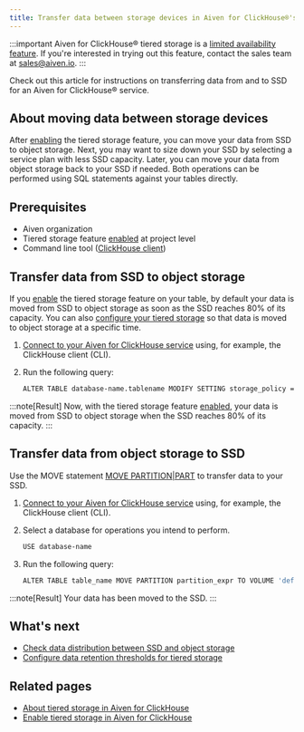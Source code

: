```yaml
---
title: Transfer data between storage devices in Aiven for ClickHouse®'s tiered storage
---
```


:::important
Aiven for ClickHouse® tiered storage is a
[limited availability feature](/docs/platform/concepts/beta_services). If you\'re interested in trying out this feature, contact
the sales team at [sales@aiven.io](mailto:sales@aiven.io).
:::

Check out this article for instructions on transferring data from and to
SSD for an Aiven for ClickHouse® service.

## About moving data between storage devices

After
[enabling](/docs/products/clickhouse/howto/enable-tiered-storage) the tiered storage feature, you can move your data from SSD
to object storage. Next, you may want to size down your SSD by selecting
a service plan with less SSD capacity. Later, you can move your data
from object storage back to your SSD if needed. Both operations can be
performed using SQL statements against your tables directly.

## Prerequisites

-   Aiven organization
-   Tiered storage feature
    [enabled](/docs/products/clickhouse/howto/enable-tiered-storage) at project level
-   Command line tool
    ([ClickHouse client](/docs/products/clickhouse/howto/connect-with-clickhouse-cli))

## Transfer data from SSD to object storage

If you
[enable](/docs/products/clickhouse/howto/enable-tiered-storage) the tiered storage feature on your table, by default your
data is moved from SSD to object storage as soon as the SSD reaches 80%
of its capacity. You can also
[configure your tiered storage](/docs/products/clickhouse/howto/configure-tiered-storage) so that data is moved to object storage at a specific time.

1.  [Connect to your Aiven for ClickHouse service](/docs/products/clickhouse/howto/list-connect-to-service) using, for example, the ClickHouse client (CLI).

2.  Run the following query:

    ``` bash
    ALTER TABLE database-name.tablename MODIFY SETTING storage_policy = 'tiered'
    ```

:::note[Result]
Now, with the tiered storage feature
[enabled](/docs/products/clickhouse/howto/enable-tiered-storage), your data is moved from SSD to object storage when the SSD
reaches 80% of its capacity.
:::

## Transfer data from object storage to SSD

Use the MOVE statement [MOVE
PARTITION\|PART](https://clickhouse.com/docs/en/sql-reference/statements/alter/partition#move-partitionpart)
to transfer data to your SSD.

1.  [Connect to your Aiven for ClickHouse service](/docs/products/clickhouse/howto/list-connect-to-service) using, for example, the ClickHouse client (CLI).

2.  Select a database for operations you intend to perform.

    ``` bash
    USE database-name
    ```

3.  Run the following query:

    ``` bash
    ALTER TABLE table_name MOVE PARTITION partition_expr TO VOLUME 'default'
    ```

:::note[Result]
Your data has been moved to the SSD.
:::

## What\'s next

-   [Check data distribution between SSD and object storage](/docs/products/clickhouse/howto/check-data-tiered-storage)
-   [Configure data retention thresholds for tiered storage](/docs/products/clickhouse/howto/configure-tiered-storage)

## Related pages

-   [About tiered storage in Aiven for ClickHouse](/docs/products/clickhouse/concepts/clickhouse-tiered-storage)
-   [Enable tiered storage in Aiven for ClickHouse](/docs/products/clickhouse/howto/enable-tiered-storage)
